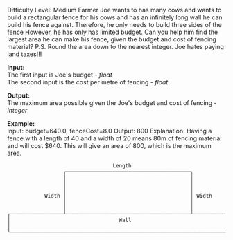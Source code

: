 Difficulty Level: Medium
Farmer Joe wants to has many cows and wants to build a rectangular fence for his cows and has an
infinitely long wall he can build his fence against. Therefore, he only needs to build three sides of the fence
However, he has only has limited budget. Can you help him find the largest area he can make his fence, given the 
budget and cost of fencing material?
P.S. Round the area down to the nearest integer. Joe hates paying land taxes!!!

**Input:**\
The first input is Joe's budget - *float* \
The second input is the cost per metre of fencing - *float*

**Output:**\
The maximum area possible given the Joe's budget and cost of fencing - *integer*

**Example:**\
Input: budget=640.0, fenceCost=8.0
Output: 800
Explanation:
Having a fence with a length of 40 and a width of 20 means 80m of fencing material and will cost $640. This will give
an area of 800, which is the maximum area.

```
                                  Length
                  ┌────────────────────────────────────────┐
                  │                                        │
                  │                                        │
                  │                                        │
            Width │                                        │ Width
                  │                                        │
                  │                                        │
┌─────────────────┴────────────────────────────────────────┴─────────────────┐
│                                   Wall                                     │
└────────────────────────────────────────────────────────────────────────────┘
```